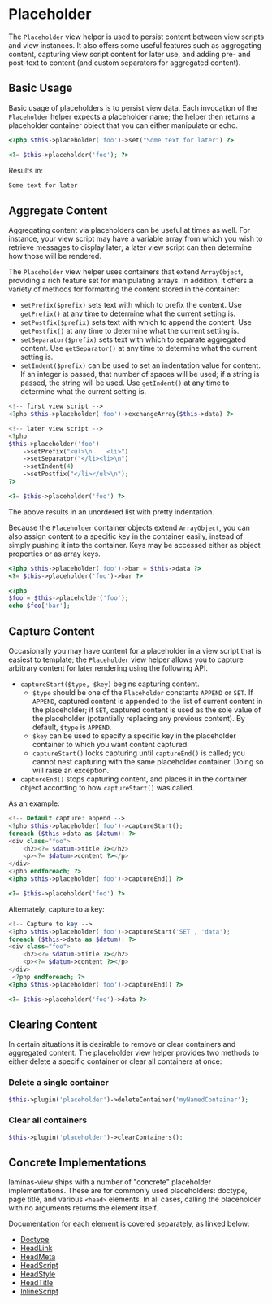 # Placeholder

The `Placeholder` view helper is used to persist content between view scripts
and view instances. It also offers some useful features such as aggregating
content, capturing view script content for later use, and adding pre- and
post-text to content (and custom separators for aggregated content).

## Basic Usage

Basic usage of placeholders is to persist view data. Each invocation of the
`Placeholder` helper expects a placeholder name; the helper then returns a
placeholder container object that you can either manipulate or echo.

```php
<?php $this->placeholder('foo')->set("Some text for later") ?>

<?= $this->placeholder('foo'); ?>
```

Results in:

```html
Some text for later
```

## Aggregate Content

Aggregating content via placeholders can be useful at times as well. For
instance, your view script may have a variable array from which you wish to
retrieve messages to display later; a later view script can then determine how
those will be rendered.

The `Placeholder` view helper uses containers that extend `ArrayObject`,
providing a rich feature set for manipulating arrays. In addition, it offers a
variety of methods for formatting the content stored in the container:

- `setPrefix($prefix)` sets text with which to prefix the content. Use
  `getPrefix()` at any time to determine what the current setting is.
- `setPostfix($prefix)` sets text with which to append the content. Use
  `getPostfix()` at any time to determine what the current setting is.
- `setSeparator($prefix)` sets text with which to separate aggregated content.
  Use `getSeparator()` at any time to determine what the current setting is.
- `setIndent($prefix)` can be used to set an indentation value for content. If
  an integer is passed, that number of spaces will be used; if a string is
  passed, the string will be used. Use `getIndent()` at any time to determine
  what the current setting is.

```php
<!-- first view script -->
<?php $this->placeholder('foo')->exchangeArray($this->data) ?>
```

```php
<!-- later view script -->
<?php
$this->placeholder('foo')
    ->setPrefix("<ul>\n    <li>")
    ->setSeparator("</li><li>\n")
    ->setIndent(4)
    ->setPostfix("</li></ul>\n");
?>

<?= $this->placeholder('foo') ?>
```

The above results in an unordered list with pretty indentation.

Because the `Placeholder` container objects extend `ArrayObject`, you can also
assign content to a specific key in the container easily, instead of simply
pushing it into the container. Keys may be accessed either as object properties
or as array keys.

```php
<?php $this->placeholder('foo')->bar = $this->data ?>
<?= $this->placeholder('foo')->bar ?>

<?php
$foo = $this->placeholder('foo');
echo $foo['bar'];
```

## Capture Content

Occasionally you may have content for a placeholder in a view script that is
easiest to template; the `Placeholder` view helper allows you to capture
arbitrary content for later rendering using the following API.

- `captureStart($type, $key)` begins capturing content.
  - `$type` should be one of the `Placeholder` constants `APPEND` or `SET`. If
    `APPEND`, captured content is appended to the list of current content in the
    placeholder; if `SET`, captured content is used as the sole value of the
    placeholder (potentially replacing any previous content). By default,
    `$type` is `APPEND`.
  - `$key` can be used to specify a specific key in the placeholder container to
    which you want content captured.
  - `captureStart()` locks capturing until `captureEnd()` is called; you cannot
    nest capturing with the same placeholder container. Doing so will raise an
    exception.
- `captureEnd()` stops capturing content, and places it in the container object
  according to how `captureStart()` was called.

As an example:

```php
<!-- Default capture: append -->
<?php $this->placeholder('foo')->captureStart();
foreach ($this->data as $datum): ?>
<div class="foo">
    <h2><?= $datum->title ?></h2>
    <p><?= $datum->content ?></p>
</div>
<?php endforeach; ?>
<?php $this->placeholder('foo')->captureEnd() ?>

<?= $this->placeholder('foo') ?>
```

Alternately, capture to a key:

```php
<!-- Capture to key -->
<?php $this->placeholder('foo')->captureStart('SET', 'data');
foreach ($this->data as $datum): ?>
<div class="foo">
    <h2><?= $datum->title ?></h2>
    <p><?= $datum->content ?></p>
</div>
 <?php endforeach; ?>
<?php $this->placeholder('foo')->captureEnd() ?>

<?= $this->placeholder('foo')->data ?>
```

## Clearing Content

In certain situations it is desirable to remove or clear containers and
aggregated content. The placeholder view helper provides two methods to either
delete a specific container or clear all containers at once:

### Delete a single container

```php
$this->plugin('placeholder')->deleteContainer('myNamedContainer');
```

### Clear all containers

```php
$this->plugin('placeholder')->clearContainers();
```

## Concrete Implementations

laminas-view ships with a number of "concrete" placeholder implementations. These
are for commonly used placeholders: doctype, page title, and various `<head>`
elements. In all cases, calling the placeholder with no arguments returns the
element itself.

Documentation for each element is covered separately, as linked below:

- [Doctype](doctype.md)
- [HeadLink](head-link.md)
- [HeadMeta](head-meta.md)
- [HeadScript](head-script.md)
- [HeadStyle](head-style.md)
- [HeadTitle](head-title.md)
- [InlineScript](inline-script.md)
